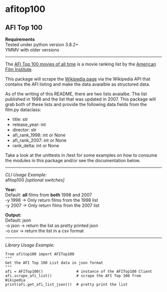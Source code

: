 # afitop100
## AFI Top 100  

**Requirements**  
Tested under python version 3.8.2+  
YMMV with older versions

---  

The [AFI Top 100 movies of all time](https://www.afi.com/afis-100-years-100-movies/) is a movie ranking list by the [American Film Institute](https://www.afi.com/about-afi/).  

This package will scrape the [Wikipedia page](https://en.wikipedia.org/wiki/AFI%27s_100_Years...100_Movies) via the Wikipedia API that contains the AFI listing and make the data avaialble as structured data.  

As of the writing of this README, there are two lists avaialbe. The list published in 1998 and the list that was updated in 2007. This package will grab both of these lists and provide the following data fields from the film.py dataclass:  

- title: str
- release_year: int
- director: str
- afi_rank_1998: int or None
- afi_rank_2007: int or None
- rank_delta: int or None  
  
Take a look at the unittests in /test for some examples on how to consume the modules in this package and/or see the documentation below.
  
---
*CLI Usage Example:*  
afitop100 *[optional switches]*  
  
**Year:**  
Default: **all** films from **both** 1998 and 2007  
-y 1998 -> Only return films from the 1998 list  
-y 2007 -> Only return films from the 2007 list  
  
**Output:**  
Default: json  
-o json -> return the list as pretty printed json  
-o csv -> return the list in a csv format  

---
*Library Usage Example:*  
```
from afitop100 import AFITop100
"""
Get the AFI Top 100 List data in json format
"""
afi = AFITop100()               # instance of the AFITop100 Client
afi.scrape_afi_list()           # scrape the AFI Top 100 from Wikipedia
print(afi.get_afi_list_json())  # pretty print the list
```

